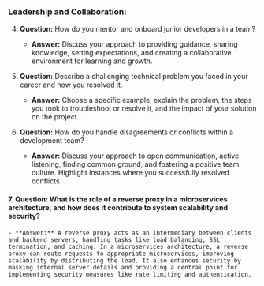 ### Leadership and Collaboration:

4. **Question:** How do you mentor and onboard junior developers in a team?
    - **Answer:** Discuss your approach to providing guidance, sharing knowledge, setting expectations, and creating a collaborative environment for learning and growth.

5. **Question:** Describe a challenging technical problem you faced in your career and how you resolved it.
    - **Answer:** Choose a specific example, explain the problem, the steps you took to troubleshoot or resolve it, and the impact of your solution on the project.

6. **Question:** How do you handle disagreements or conflicts within a development team?
    - **Answer:** Discuss your approach to open communication, active listening, finding common ground, and fostering a positive team culture. Highlight instances where you successfully resolved conflicts.

#### 7. **Question:** What is the role of a reverse proxy in a microservices architecture, and how does it contribute to system scalability and security?
    - **Answer:** A reverse proxy acts as an intermediary between clients and backend servers, handling tasks like load balancing, SSL termination, and caching. In a microservices architecture, a reverse proxy can route requests to appropriate microservices, improving scalability by distributing the load. It also enhances security by masking internal server details and providing a central point for implementing security measures like rate limiting and authentication.